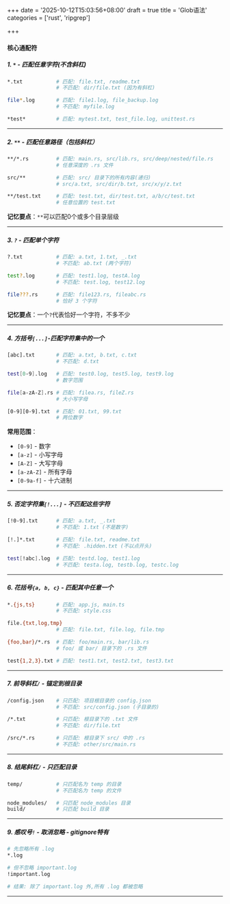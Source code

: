 +++
date = '2025-10-12T15:03:56+08:00'
draft = true
title = 'Glob语法'
categories = ['rust', 'ripgrep']

+++

#### 核心通配符

##### 1. `*` - 匹配任意字符(不含斜杠)

```bash
*.txt           # 匹配: file.txt, readme.txt
                # 不匹配: dir/file.txt (因为有斜杠)

file*.log       # 匹配: file1.log, file_backup.log
                # 不匹配: myfile.log

*test*          # 匹配: mytest.txt, test_file.log, unittest.rs
```

-------

##### 2. `**` - 匹配任意路径（包括斜杠）

```bash
**/*.rs         # 匹配: main.rs, src/lib.rs, src/deep/nested/file.rs
                # 任意深度的 .rs 文件

src/**          # 匹配: src/ 目录下的所有内容(递归)
                # src/a.txt, src/dir/b.txt, src/x/y/z.txt

**/test.txt     # 匹配: test.txt, dir/test.txt, a/b/c/test.txt
                # 任意位置的 test.txt
```

**记忆要点**：`**`可以匹配0个或多个目录层级

----------

##### 3. `?` - 匹配单个字符

```bash
?.txt           # 匹配: a.txt, 1.txt, _.txt
                # 不匹配: ab.txt (两个字符)

test?.log       # 匹配: test1.log, testA.log
                # 不匹配: test.log, test12.log

file???.rs      # 匹配: file123.rs, fileabc.rs
                # 恰好 3 个字符
```

**记忆要点**：一个`?`代表恰好一个字符，不多不少

-----

##### 4. 方括号`[...]`-匹配字符集中的一个

```bash
[abc].txt       # 匹配: a.txt, b.txt, c.txt
                # 不匹配: d.txt

test[0-9].log   # 匹配: test0.log, test5.log, test9.log
                # 数字范围

file[a-zA-Z].rs # 匹配: filea.rs, fileZ.rs
                # 大小写字母

[0-9][0-9].txt  # 匹配: 01.txt, 99.txt
                # 两位数字
```

**常用范围**：

* `[0-9]` - 数字
* `[a-z]` - 小写字母
* `[A-Z]` - 大写字母
* `[a-zA-Z]` - 所有字母
* `[0-9a-f]` - 十六进制

----

##### 5. 否定字符集`[!...]` - 不匹配这些字符

```bash
[!0-9].txt      # 匹配: a.txt, _.txt
                # 不匹配: 1.txt (不是数字)

[!.]*.txt       # 匹配: file.txt, readme.txt
                # 不匹配: .hidden.txt (不以点开头)

test[!abc].log  # 匹配: testd.log, test1.log
                # 不匹配: testa.log, testb.log, testc.log
```

----

##### 6. 花括号`{a, b, c}` - 匹配其中任意一个

```bash
*.{js,ts}       # 匹配: app.js, main.ts
                # 不匹配: style.css

file.{txt,log,tmp}
                # 匹配: file.txt, file.log, file.tmp

{foo,bar}/*.rs  # 匹配: foo/main.rs, bar/lib.rs
                # foo/ 或 bar/ 目录下的 .rs 文件

test{1,2,3}.txt # 匹配: test1.txt, test2.txt, test3.txt
```

----

##### 7. 前导斜杠`/` - 锚定到根目录

```bash
/config.json    # 只匹配: 项目根目录的 config.json
                # 不匹配: src/config.json (子目录的)

/*.txt          # 只匹配: 根目录下的 .txt 文件
                # 不匹配: dir/file.txt

/src/*.rs       # 只匹配: 根目录下 src/ 中的 .rs
                # 不匹配: other/src/main.rs
```

----

##### 8. 结尾斜杠`/` - 只匹配目录

```bash
temp/           # 只匹配名为 temp 的目录
                # 不匹配名为 temp 的文件

node_modules/   # 只匹配 node_modules 目录
build/          # 只匹配 build 目录
```

----

##### 9. 感叹号`!` - 取消忽略 - gitignore特有

```bash
# 先忽略所有 .log
*.log

# 但不忽略 important.log
!important.log

# 结果: 除了 important.log 外,所有 .log 都被忽略
```

------

